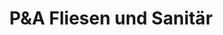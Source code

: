---
title: "P&A Fliesen und Sanitär"
url: /hemmingen/punda-fliesen-und-sanitaer/
shop: Allgemein
---